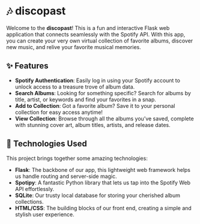 # 🎶 discopast

Welcome to the **discopast**! This is a fun and interactive Flask web application that connects seamlessly with the Spotify API. With this app, you can create your very own virtual collection of favorite albums, discover new music, and relive your favorite musical memories.

## ✨ Features

- **Spotify Authentication**: Easily log in using your Spotify account to unlock access to a treasure trove of album data.
- **Search Albums**: Looking for something specific? Search for albums by title, artist, or keywords and find your favorites in a snap.
- **Add to Collection**: Got a favorite album? Save it to your personal collection for easy access anytime!
- **View Collection**: Browse through all the albums you’ve saved, complete with stunning cover art, album titles, artists, and release dates.

## 🚀 Technologies Used

This project brings together some amazing technologies:

- **Flask**: The backbone of our app, this lightweight web framework helps us handle routing and server-side magic.
- **Spotipy**: A fantastic Python library that lets us tap into the Spotify Web API effortlessly.
- **SQLite**: Our trusty local database for storing your cherished album collections.
- **HTML/CSS**: The building blocks of our front end, creating a simple and stylish user experience.
